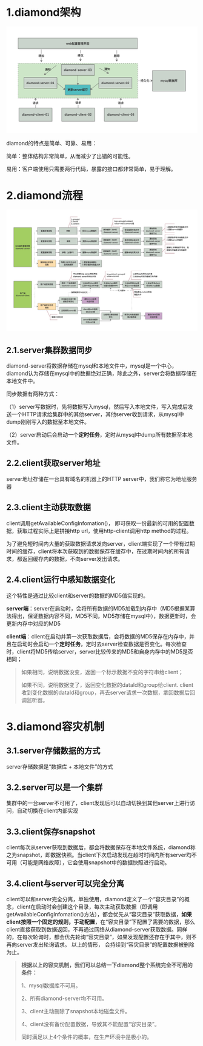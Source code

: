 # 1.diamond架构

<img src="images/分布式配置-diamond架构.png">

diamond的特点是简单、可靠、易用：

简单：整体结构非常简单，从而减少了出错的可能性。

易用：客户端使用只需要两行代码，暴露的接口都非常简单，易于理解。

# 2.diamond流程

<img src="images/分布式配置-diamond流程.png">

## 2.1.server集群数据同步

diamond-server将数据存储在mysql和本地文件中，mysql是一个中心，diamond认为存储在mysql中的数据绝对正确，除此之外，server会将数据存储在本地文件中。

同步数据有两种方式：

（1）server写数据时，先将数据写入mysql，然后写入本地文件，写入完成后发送一个HTTP请求给集群中的其他server，其他server收到请求，从mysql中dump刚刚写入的数据至本地文件。

（2）server启动后会启动一个**定时任务**，定时从mysql中dump所有数据至本地文件。

## 2.2.client获取server地址

server地址存储在一台具有域名的机器上的HTTP server中，我们称它为地址服务器

## 2.3.client主动获取数据

client调用getAvailableConfigInfomation()， 即可获取一份最新的可用的配置数据，获取过程实际上是拼接http url，使用http-client调用http method的过程。

为了避免短时间内大量的获取数据请求发向server，client端实现了一个带有过期时间的缓存，client将本次获取到的数据保存在缓存中，在过期时间内的所有请求，都返回缓存内的数据，不向server发出请求。

## 2.4.client运行中感知数据变化

这个特性是通过比较client和server的数据的MD5值实现的。

**server端**：server在启动时，会将所有数据的MD5加载到内存中（MD5根据某算法得出，保证数据内容不同，MD5不同，MD5存储在mysql中），数据更新时，会更新内存中对应的MD5

**client端**：client在启动并第一次获取数据后，会将数据的MD5保存在内存中，并且在启动时会启动一个**定时任务**，定时去server检查数据是否变化。每次检查时，client将MD5传给server，server比较传来的MD5和自身内存中的MD5是否相同；

> 如果相同，说明数据没变，返回一个标示数据不变的字符串给client；
>
> 如果不同，说明数据变了，返回变化数据的dataId和group给client. client收到变化数据的dataId和group，再去server请求一次数据，拿回数据后回调监听器。

# 3.diamond容灾机制

## 3.1.server存储数据的方式

server存储数据是“数据库 + 本地文件”的方式

## 3.2.server可以是一个集群

集群中的一台server不可用了，client发现后可以自动切换到其他server上进行访问，自动切换在client内部实现

## 3.3.client保存snapshot

client每次从server获取到数据后，都会将数据保存在本地文件系统，diamond称之为snapshot，即数据快照。当client下次启动发现在超时时间内所有server均不可用（可能是网络故障），它会使用snapshot中的数据快照进行启动。

## 3.4.client与server可以完全分离

client可以和server完全分离，单独使用，diamond定义了一个“容灾目录”的概念，client在启动时会创建这个目录，每次主动获取数据（即调用getAvailableConfigInfomation()方法），都会优先从“容灾目录”获取数据，**如果client按照一个固定的规则，手动配置**，在“容灾目录”下配置了需要的数据，那么client直接获取到数据返回，不再通过网络从diamond-server获取数据。同样的，在每次轮询时，都会优先轮询“容灾目录”，如果发现配置还存在于其中，则不再向server发出轮询请求。 以上的情形， 会持续到“容灾目录”的配置数据被删除为止。

> **根据以上的容灾机制，我们可以总结一下diamond整个系统完全不可用的条件：**
>
> 1、mysql数据库不可用。
>
> 2、所有diamond-server均不可用。
>
> 3、client主动删除了snapshot本地磁盘文件。
>
> 4、client没有备份配置数据，导致其不能配置“容灾目录”。
>
> 同时满足以上4个条件的概率，在生产环境中是极小的。

